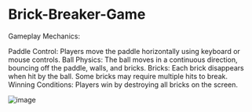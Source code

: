 # Brick-Breaker-Game

Gameplay Mechanics:

Paddle Control: Players move the paddle horizontally using keyboard or mouse controls.
Ball Physics: The ball moves in a continuous direction, bouncing off the paddle, walls, and bricks.
Bricks: Each brick disappears when hit by the ball. Some bricks may require multiple hits to break.
Winning Conditions: Players win by destroying all bricks on the screen. 


![image](https://github.com/user-attachments/assets/6a069291-1410-45b8-9b0d-21c7f7633b5a)

